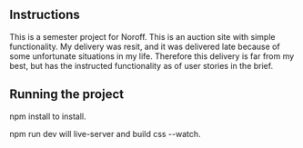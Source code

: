 ## Instructions
This is a semester project for Noroff. This is an auction site with simple functionality. My delivery was resit, and it was delivered late because of some unfortunate situations in my life. Therefore this delivery is far from my best, but has the instructed functionality as of user stories in the brief.

## Running the project
npm install to install.

npm run dev will live-server and build css --watch.

